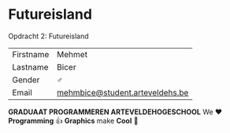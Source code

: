 # Futureisland
Opdracht 2: Futureisland

|           |                                |
| --------- | ------------------------------ |
| Firstname | Mehmet                         |
| Lastname  | Bicer                          |
| Gender    | :male_sign:                    |
| Email     | mehmbice@student.arteveldehs.be|

**GRADUAAT PROGRAMMEREN ARTEVELDEHOGESCHOOL**
We :heart: **Programming** :thumbsup: **Graphics** make **Cool** :poop: